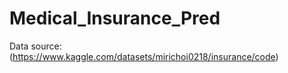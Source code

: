 # Medical_Insurance_Pred

Data source: (https://www.kaggle.com/datasets/mirichoi0218/insurance/code)

